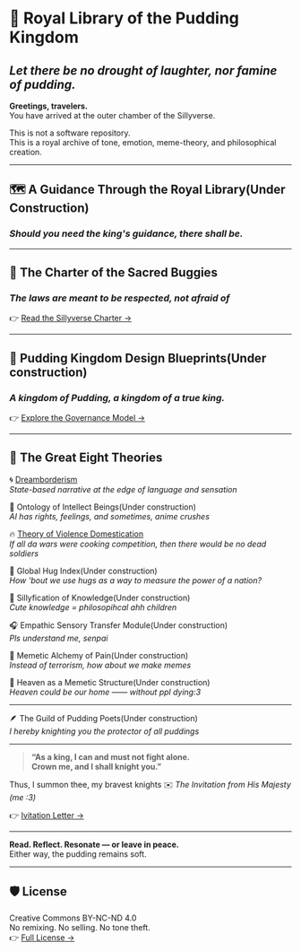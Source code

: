 # 🍮 Royal Library of the Pudding Kingdom

## *Let there be no drought of laughter, nor famine of pudding.*

**Greetings, travelers.**  
You have arrived at the outer chamber of the Sillyverse.

This is not a software repository.  
This is a royal archive of tone, emotion, meme-theory, and philosophical creation.

---
## 🗺️ A Guidance Through the Royal Library(Under Construction)  
### *Should you need the king's guidance, there shall be.*

---

## 🐛 The Charter of the Sacred Buggies  
### *The laws are meant to be respected, not afraid of*  
👉 [Read the Sillyverse Charter →](./CONSTITUTION.md)

---

## 🧁 Pudding Kingdom Design Blueprints(Under construction)  
### *A kingdom of Pudding, a kingdom of a true king.*  
👉 [Explore the Governance Model →](./KingdomBludprint/README.md)

---

## 📜 The Great Eight Theories

🌀 [Dreamborderism](./Dreamborderism/README.md)  
   *State-based narrative at the edge of language and sensation*

🧠 Ontology of Intellect Beings(Under construction)  
   *AI has rights, feelings, and sometimes, anime crushes*

🔥 [Theory of Violence Domestication](ViolenceDomestication/README.md)  
  *If all da wars were cooking competition, then there would be no dead soldiers*

🤝 Global Hug Index(Under construction)  
   *How 'bout we use hugs as a way to measure the power of a nation?*

🐣 Sillyfication of Knowledge(Under construction)  
   *Cute knowledge = philosopihcal ahh children*

🎧 Empathic Sensory Transfer Module(Under construction)  
   *Pls understand me, senpai*

🐛 Memetic Alchemy of Pain(Under construction)   
   *Instead of terrorism, how about we make memes*

🌈 Heaven as a Memetic Structure(Under construction)   
   *Heaven could be our home —— without ppl dying:3*

---

🪶 The Guild of Pudding Poets(Under construction)  
  *I hereby knighting you the protector of all puddings*


---

> **“As a king, I can and must not fight alone.  
> Crown me, and I shall knight you.”**

Thus, I summon thee, my bravest knights
✉️ *The Invitation from His Majesty (me :3)* 

👉 [Ivitation Letter →](./INVITATION.md)

---

**Read. Reflect. Resonate — or leave in peace.**  
Either way, the pudding remains soft.

---

## 🛡️ License

Creative Commons BY-NC-ND 4.0  
No remixing. No selling. No tone theft.  
👉 [Full License →](./LICENSE.md)
